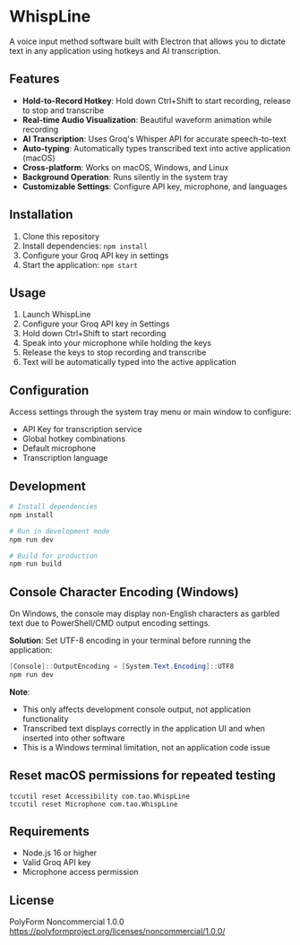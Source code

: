# WhispLine

A voice input method software built with Electron that allows you to dictate text in any application using hotkeys and AI transcription.

## Features

- **Hold-to-Record Hotkey**: Hold down Ctrl+Shift to start recording, release to stop and transcribe
- **Real-time Audio Visualization**: Beautiful waveform animation while recording
- **AI Transcription**: Uses Groq's Whisper API for accurate speech-to-text
- **Auto-typing**: Automatically types transcribed text into active application (macOS)
- **Cross-platform**: Works on macOS, Windows, and Linux
- **Background Operation**: Runs silently in the system tray
- **Customizable Settings**: Configure API key, microphone, and languages

## Installation

1. Clone this repository
2. Install dependencies: `npm install`
3. Configure your Groq API key in settings
4. Start the application: `npm start`

## Usage

1. Launch WhispLine
2. Configure your Groq API key in Settings
3. Hold down Ctrl+Shift to start recording
4. Speak into your microphone while holding the keys
5. Release the keys to stop recording and transcribe
6. Text will be automatically typed into the active application

## Configuration

Access settings through the system tray menu or main window to configure:
- API Key for transcription service
- Global hotkey combinations
- Default microphone
- Transcription language

## Development

```bash
# Install dependencies
npm install

# Run in development mode
npm run dev

# Build for production
npm run build
```

## Console Character Encoding (Windows)

On Windows, the console may display non-English characters as garbled text due to PowerShell/CMD output encoding settings.

**Solution**:
Set UTF-8 encoding in your terminal before running the application:
```powershell
[Console]::OutputEncoding = [System.Text.Encoding]::UTF8
npm run dev
```

**Note**:
- This only affects development console output, not application functionality
- Transcribed text displays correctly in the application UI and when inserted into other software
- This is a Windows terminal limitation, not an application code issue

## Reset macOS permissions for repeated testing
```
tccutil reset Accessibility com.tao.WhispLine
tccutil reset Microphone com.tao.WhispLine
```

## Requirements

- Node.js 16 or higher
- Valid Groq API key
- Microphone access permission

## License

PolyForm Noncommercial 1.0.0
https://polyformproject.org/licenses/noncommercial/1.0.0/
